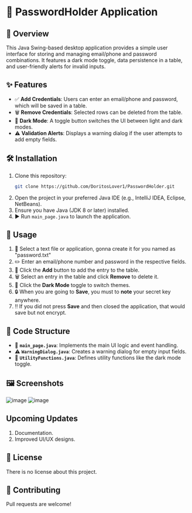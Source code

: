 # 🚀 PasswordHolder Application

## 📌 Overview
This Java Swing-based desktop application provides a simple user interface for storing and managing email/phone and password combinations. It features a dark mode toggle, data persistence in a table, and user-friendly alerts for invalid inputs.

## ✨ Features
- ✅ **Add Credentials**: Users can enter an email/phone and password, which will be saved in a table.
- 🗑️ **Remove Credentials**: Selected rows can be deleted from the table.
- 🌙 **Dark Mode**: A toggle button switches the UI between light and dark modes.
- ⚠️ **Validation Alerts**: Displays a warning dialog if the user attempts to add empty fields.

## 🛠️ Installation
1. Clone this repository:
   ```sh
   git clone https://github.com/DoritosLover1/PasswordHolder.git
   ```
2. Open the project in your preferred Java IDE (e.g., IntelliJ IDEA, Eclipse, NetBeans).
3. Ensure you have Java (JDK 8 or later) installed.
4. ▶️ Run `main_page.java` to launch the application.

## 🎯 Usage
1. 📑 Select a text file or application, gonna create it for you named as "password.txt"
2. ✏️ Enter an email/phone number and password in the respective fields.
3. 💾 Click the **Add** button to add the entry to the table.
4. 🗑️ Select an entry in the table and click **Remove** to delete it.
5. 🌙 Click the **Dark Mode** toggle to switch themes.
6. 🔒 When you are going to **Save**, you must to **note** your secret key anywhere.
7. ‼️ If you did not press **Save** and then closed the application, that would save but not encrypt.

## 📂 Code Structure
- 📜 **`main_page.java`**: Implements the main UI logic and event handling.
- ⚠️ **`WarningDialog.java`**: Creates a warning dialog for empty input fields.
- 🔧 **`UtilityFunctions.java`**: Defines utility functions like the dark mode toggle.

## 🖼️ Screenshots
![image](https://github.com/user-attachments/assets/5122bd0e-0b39-4d53-8104-7d7251e2fe74)
![image](https://github.com/user-attachments/assets/015a2fa5-b623-4cbb-a155-6c7b5f7d25dc)

## Upcoming Updates
1. Documentation.
2. Improved UI/UX designs.

## 📜 License
There is no license about this project.

## 🤝 Contributing
Pull requests are welcome!
